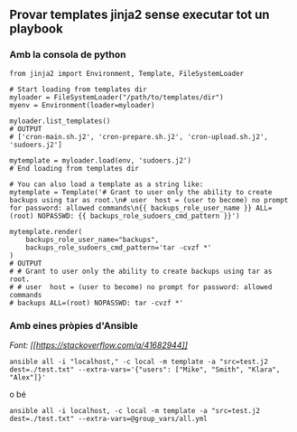 ## Provar templates jinja2 sense executar tot un playbook

### Amb la consola de python
```python3
from jinja2 import Environment, Template, FileSystemLoader

# Start loading from templates dir
myloader = FileSystemLoader("/path/to/templates/dir")
myenv = Environment(loader=myloader)

myloader.list_templates()
# OUTPUT
# ['cron-main.sh.j2', 'cron-prepare.sh.j2', 'cron-upload.sh.j2', 'sudoers.j2']

mytemplate = myloader.load(env, 'sudoers.j2')
# End loading from templates dir

# You can also load a template as a string like:
mytemplate = Template('# Grant to user only the ability to create backups using tar as root.\n# user  host = (user to become) no prompt for password: allowed commands\n{{ backups_role_user_name }} ALL=(root) NOPASSWD: {{ backups_role_sudoers_cmd_pattern }}')

mytemplate.render(
    backups_role_user_name="backups",
    backups_role_sudoers_cmd_pattern='tar -cvzf *'
)
# OUTPUT
# # Grant to user only the ability to create backups using tar as root.
# # user  host = (user to become) no prompt for password: allowed commands
# backups ALL=(root) NOPASSWD: tar -cvzf *'
```

### Amb eines pròpies d'Ansible
_Font: [[https://stackoverflow.com/a/41682944]]_

`ansible all -i "localhost," -c local -m template -a "src=test.j2 dest=./test.txt" --extra-vars='{"users": ["Mike", "Smith", "Klara", "Alex"]}'`

o bé

`ansible all -i localhost, -c local -m template -a "src=test.j2 dest=./test.txt" --extra-vars=@group_vars/all.yml`